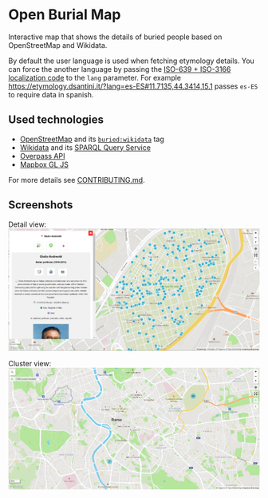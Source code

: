 # Open Burial Map

Interactive map that shows the details of buried people based on OpenStreetMap and Wikidata.

By default the user language is used when fetching etymology details.
You can force the another language by passing the [ISO-639 + ISO-3166 localization code](http://www.lingoes.net/en/translator/langcode.htm) to the `lang` parameter.
For example https://etymology.dsantini.it/?lang=es-ES#11.7135,44.3414,15.1 passes `es-ES` to require data in spanish.

## Used technologies

- [OpenStreetMap](https://www.openstreetmap.org/about) and its [`buried:wikidata`](https://wiki.openstreetmap.org/wiki/Key:wikidata#Secondary_Wikidata_link) tag
- [Wikidata](https://www.wikidata.org/wiki/Wikidata:Introduction) and its [SPARQL Query Service](https://www.wikidata.org/wiki/Wikidata:SPARQL_query_service)
- [Overpass API](https://wiki.openstreetmap.org/wiki/Overpass_API)
- [Mapbox GL JS](https://www.mapbox.com/mapbox-gljs)

For more details see [CONTRIBUTING.md](CONTRIBUTING.md).

## Screenshots
Detail view:
[![Detail view](images/blue.jpeg)](https://etymology.dsantini.it/#13.404,52.519,16.0,blue)

Cluster view:
[![Cluster view](images/clusters.jpeg)](https://etymology.dsantini.it/#6.460,50.839,6.0,blue)
